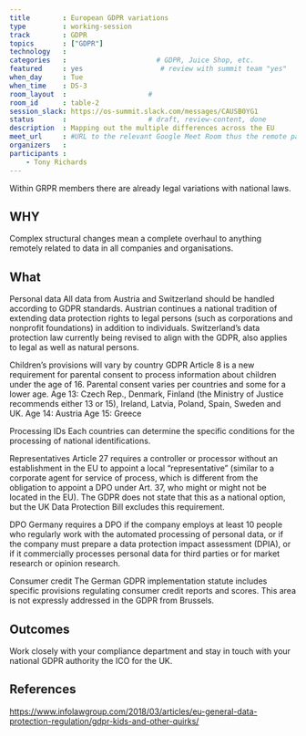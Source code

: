 ```yaml
---
title        : European GDPR variations
type         : working-session
track        : GDPR
topics       : ["GDPR"]
technology   :
categories   :                      # GDPR, Juice Shop, etc.
featured     : yes                   # review with summit team "yes"
when_day     : Tue
when_time    : DS-3
room_layout  :                    #
room_id      : table-2
session_slack: https://os-summit.slack.com/messages/CAUSB0YG1
status       :                    # draft, review-content, done
description  : Mapping out the multiple differences across the EU
meet_url     : #URL to the relevant Google Meet Room thus the remote participants can join a session
organizers   :
participants :
    - Tony Richards
---
```


Within GRPR members there are already legal variations with national laws.

## WHY

Complex structural changes mean a complete overhaul to anything remotely related to data in all companies and organisations.

## What

Personal data
All data from Austria and Switzerland should be handled according to GDPR standards.
Austrian continues a national tradition of extending data protection rights to legal persons (such as corporations and nonprofit foundations) in addition to individuals.
Switzerland’s data protection law currently being revised to align with the GDPR, also applies to legal as well as natural persons.


Children’s provisions will vary by country
GDPR Article 8 is a new requirement for parental consent to process information about children under the age of 16. Parental consent varies per countries and some for a lower age.
Age 13:      Czech Rep., Denmark, Finland (the Ministry of Justice recommends either 13
	       or 15), Ireland, Latvia, Poland, Spain, Sweden and UK.
Age 14:      Austria
Age 15:      Greece


Processing IDs
Each countries can determine the specific conditions for the processing of national identifications.

Representatives
Article 27 requires a controller or processor without an establishment in the EU to appoint a local “representative” (similar to a corporate agent for service of process, which is different from the obligation to appoint a DPO under Art. 37, who might or might not be located in the EU).  The GDPR does not state that this as a national option, but the UK Data Protection Bill excludes this requirement.

DPO
Germany requires a DPO if the company employs at least 10 people who regularly work with the automated processing of personal data, or if the company must prepare a data protection impact assessment (DPIA), or if it commercially processes personal data for third parties or for market research or opinion research.


Consumer credit
The German GDPR implementation statute includes specific provisions regulating consumer credit reports and scores.  This area is not expressly addressed in the GDPR from Brussels.



## Outcomes

Work closely with your compliance department and stay in touch with your national GDPR authority the ICO for the UK.

## References

https://www.infolawgroup.com/2018/03/articles/eu-general-data-protection-regulation/gdpr-kids-and-other-quirks/
